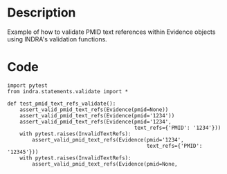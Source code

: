 # Description
Example of how to validate PMID text references within Evidence objects using INDRA's validation functions.

# Code
```
import pytest
from indra.statements.validate import *

def test_pmid_text_refs_validate():
    assert_valid_pmid_text_refs(Evidence(pmid=None))
    assert_valid_pmid_text_refs(Evidence(pmid='1234'))
    assert_valid_pmid_text_refs(Evidence(pmid='1234',
                                         text_refs={'PMID': '1234'}))
    with pytest.raises(InvalidTextRefs):
        assert_valid_pmid_text_refs(Evidence(pmid='1234',
                                             text_refs={'PMID': '12345'}))
    with pytest.raises(InvalidTextRefs):
        assert_valid_pmid_text_refs(Evidence(pmid=None,

```
